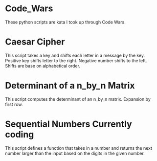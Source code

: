 # Code_Wars
These python scripts are kata I took up
through Code Wars. 

# Caesar Cipher
This script takes a key and shifts each
letter in a message by the key. Positive
key shifts letter to the right. Negative
number shifts to the left. Shifts are 
base on alphabetical order.

# Determinant of a n_by_n Matrix
This script computes the determinant
of an n_by_n matrix. Expansion by 
first row.

# Sequential Numbers Currently coding
This script defines a function that
takes in a number and returns the 
next number larger than the input
based on the digits in the given 
number.
